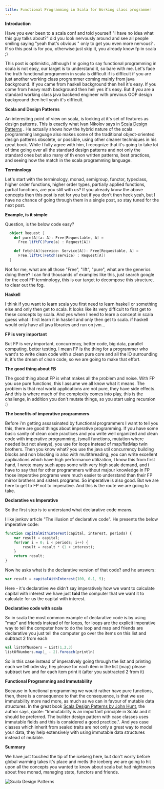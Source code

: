 ```yaml
---
title: Functional Programming in Scala for Working class programmer
---
```

**Introduction**

Have you ever been to a scala conf and told yourself "I have no idea what this guy talks about?" did you look nervously around and see all people smiling saying "yeah that's obvious " only to get you even more nervous? . If so this post is for you, otherwise just skip it, you already know fp in scala ;)

This post is optimistic, although I'm going to say functional programming in scala is not easy, our target is to understand it, so bare with me.  Let's face the truth functional programmin in scala is difficult if is difficult if you are just another working class programmer coming mainly from java background. If you came from haskell background then hell it's easy.  If you come from heavy math background then hell yes it's easy.  But if you are a standard working class java backend engineer with previous OOP design background then hell yeah it's difficult.

**Scala and Design Patterns**

An interesting point of view on scala, is looking at it's set of features as design patterns.  This is exactly what Ivan Nikolov says in [Scala Design Patterns](http://devatrest.blogspot.com/2017/07/scala-design-patterns-book-review.html) .  He actually shows how the hybrid nature of the scala programming language also makes some of the traditional object-oriented design patterns obsolete, or possible, using other cleaner techniques in his great book.  While I fully agree with him, I recognize that it's going to take lot of time going over all the standard design patterns and not only the standard ones but also many of th enon written patterns, best practices, and seeing how the match in the scala programming language.

**Terminology**

Let's start with the terminology, monad, semigroup, functor, typeclass, higher order functions, higher order types, partially applied functions, partial functions, are you still with us? If you already know the above concepts then this post is not for you but if you don't then heck yeah, but I have no chance of going through them in a single post, so stay tuned for the next post.

**Example, is it simple**

Question, is the below code easy?

```scala
  object Request {
    def pure[A](a: A): Free[Requestable, A] =
      Free.liftFC(Pure(a) : Request[A])

    def fetch[A](service: Service[A]): Free[Requestable, A] =
      Free.liftFC(Fetch(service) : Request[A])
  }
```

Not for me, what are all those "Free", "lift", "pure", what are the generics doing there? I can find thousands of examples like this, just search google for the cool FP terminology, this is our target to decompose this structure, to clear out the fog. 

**Haskell**

I think if you want to learn scala you first need to learn haskell or something else and only then get to scala.   It looks like its very difficult to first get to these concepts by scala.  And yes when I need to learn a concept in scala guess what I first learn it in haskell and only then get to scala.  if haskell would only have all java libraries and run on jvm...

**FP is very important**

But FP is very important, concurrency, better code, big data, parallel computing, better testing.  I mean FP is the thing for a programmer who want's to write clean code with a clean pure core and all the IO surrounding it, it's the dream of clean code, so we are going to make that effort.

 **The good thing about FB**
 
 The good thing about FP is what makes all the problem and noise.  With FP you use pure functions, this I assume we all know what it means.  The problem is that real world applications are not pure, they have side effects.  And this is where much of the complexity comes into play, this is the challenge, in addition you don't mutate things, so you start using recursion :)
 
**The benefits of imperative programmers**

Before i'm getting assassinated by functional programmers I want to tell you this, there are good things about imperative programming.  If you have some basic sanity of clean code practices and you write well organized and clean code with imperative programming, (small functions, mutation where needed but not always), you use for loops instead of map/flatMap twin brothers.  Then you know what? you use the java util concurrency building blocks and non blocking io also with multithreading, you can write excellent applications which have high performance utilization, I know this from first hand, I wrote many such apps some with very high scale demand, and i have to say that for other programmers without majour knowledge in FP those imperative programs were much easier to understand than their FP mirror brothers and sisters programs.  So imperative is also good.  But we are here to get to FP not to imperative.  And this is the route we are going to take.

**Declarative vs Imperative**

So the first step is to understand what declarative code means.

I like jenkov article "The illusion of declarative code".  He presents the below imperative code:

```javascript
function capitalWithInterest(capital, interest, periods) {
    var result = capital;
    for(var i = 0; i < periods; i++) {
        result = result * (1 + interest);
    }
    return result;
}
```
Now he asks what is the declarative version of that code? and he answers:

```javascript
var result = capitalWithInterest(100, 0.1, 5);
``` 

Here - it's declarative we didn't say imperatively how we want to calculate capital with interest we have just **told** the computer that we want it to calculate for us the capital with interest.

**Declarative code with scala**

So in scala the most common example of declarative code is by using "map" and friends instead of for loops, for loops are the explicit imperative way to tell the computer how to do the loop and map and friends are declarative you just tell the computer go over the items on this list and subtract 2 from each

```scala
val listOfNumbers = List(1,2,3)
listOfNumbers.map(_ - 2).foreach(println) 
```

So in this case instead of imperatively going through the list and printing each we tell odersky, hey please for each item in the list (map) please subtract two and for each item print it (after you subtracted 2 from it)  
 
 **Functional Programming and Immutability**
 
 Because in functional programming we would rather have pure functions, then, there is a consequence to that the consequence, is that we use immutability more nad more, as much as we can in favour of mutable data structures.  In the great book [Scala Design Patterns by John Hunt](http://amzn.to/2tK3Ikh), the author says, quote: "Immutability is an important principle in Scala and it should be preferred. The builder design pattern with case classes uses immutable fields and this is considered a good practice.".  And yes case classes which inherit from sealed traits are not only a great way to model your data, they help extensively with using immutable data structures instead of mutable.
 
 **Summary**
 
 We have just touched the tip of the iceberg here, but don't worry before global warming takes it's place and metls the iceberg we are going to hit upon all the concepts you wanted to know about scala but had nightmares about free monad, managing state, functors and friends.
 
![Scala Design Patterns](https://images-na.ssl-images-amazon.com/images/I/51yfYdrJjYL._AC_US436_FMwebp_QL65_.jpg)